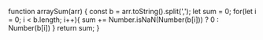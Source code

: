 function arraySum(arr) {
  const b = arr.toString().split(',');
  let sum = 0;
  for(let i = 0; i < b.length; i++){
    sum += Number.isNaN(Number(b[i])) ? 0 : Number(b[i])  }
  return sum;
}
 